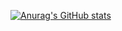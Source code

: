 [![Anurag's GitHub stats](https://github-readme-stats.vercel.app/api?username=chenyao13)](https://github.com/chenyao13/github-readme-stats)
